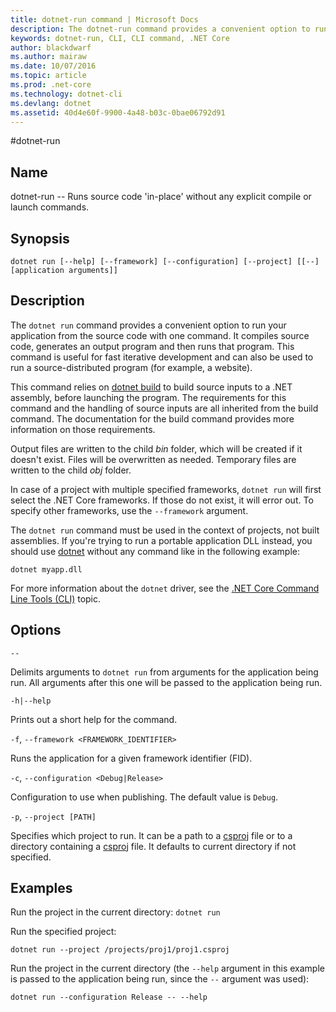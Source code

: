 ```yaml
---
title: dotnet-run command | Microsoft Docs
description: The dotnet-run command provides a convenient option to run your application from the source code.
keywords: dotnet-run, CLI, CLI command, .NET Core
author: blackdwarf
ms.author: mairaw
ms.date: 10/07/2016
ms.topic: article
ms.prod: .net-core
ms.technology: dotnet-cli
ms.devlang: dotnet
ms.assetid: 40d4e60f-9900-4a48-b03c-0bae06792d91
---
```


#dotnet-run

## Name 

dotnet-run -- Runs source code 'in-place' without any explicit compile or launch commands.

## Synopsis

`dotnet run [--help] [--framework] [--configuration]
    [--project] [[--] [application arguments]]`

## Description
The `dotnet run` command provides a convenient option to run your application from the source code with one command. 
It compiles source code, generates an output program and then runs that program. 
This command is useful for fast iterative development and can also be used to run a source-distributed program (for example, a website).

This command relies on [dotnet build](dotnet-build.md) to build source inputs to a .NET assembly, before launching the program. 
The requirements for this command and the handling of source inputs are all inherited from the build command. 
The documentation for the build command provides more information on those requirements.

Output files are written to the child *bin* folder, which will be created if it doesn't exist. 
Files will be overwritten as needed. 
Temporary files are written to the child *obj* folder.  

In case of a project with multiple specified frameworks, `dotnet run` will first select the .NET Core frameworks. If those do not exist, it will error out. To specify other frameworks, use the `--framework` argument.

The `dotnet run` command must be used in the context of projects, not built assemblies. If you're trying to run a portable application DLL instead, you should use [dotnet](dotnet.md) without any command like in the following example:
 
`dotnet myapp.dll`

For more information about the `dotnet` driver, see the [.NET Core Command Line Tools (CLI)](index.md) topic.

## Options

`--`

Delimits arguments to `dotnet run` from arguments for the application being run. 
All arguments after this one will be passed to the application being run. 

`-h|--help`

Prints out a short help for the command.

`-f`, `--framework <FRAMEWORK_IDENTIFIER>`

Runs the application for a given framework identifier (FID). 

`-c`, `--configuration <Debug|Release>`

Configuration to use when publishing. The default value is `Debug`.

`-p`, `--project [PATH]`

Specifies which project to run. 
It can be a path to a [csproj](csproj.md) file or to a directory containing a [csproj](csproj.md) file. It defaults to
current directory if not specified. 

## Examples

Run the project in the current directory:
`dotnet run` 

Run the specified project:

`dotnet run --project /projects/proj1/proj1.csproj`

Run the project in the current directory (the `--help` argument in this example is passed to the application being run, since the `--` argument was used):

`dotnet run --configuration Release -- --help`
